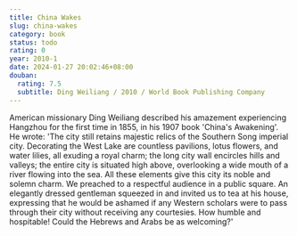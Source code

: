 ```yaml
---
title: China Wakes
slug: china-wakes
category: book
status: todo
rating: 0
year: 2010-1
date: 2024-01-27 20:02:46+08:00
douban:
  rating: 7.5
  subtitle: Ding Weiliang / 2010 / World Book Publishing Company
---
```


American missionary Ding Weiliang described his amazement experiencing Hangzhou for the first time in 1855, in his 1907 book 'China's Awakening'. He wrote: 'The city still retains majestic relics of the Southern Song imperial city. Decorating the West Lake are countless pavilions, lotus flowers, and water lilies, all exuding a royal charm; the long city wall encircles hills and valleys; the entire city is situated high above, overlooking a wide mouth of a river flowing into the sea. All these elements give this city its noble and solemn charm. We preached to a respectful audience in a public square. An elegantly dressed gentleman squeezed in and invited us to tea at his house, expressing that he would be ashamed if any Western scholars were to pass through their city without receiving any courtesies. How humble and hospitable! Could the Hebrews and Arabs be as welcoming?'
